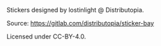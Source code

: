 Stickers designed by lostinlight @ Distributopia.

Source: https://gitlab.com/distributopia/sticker-bay

Licensed under CC-BY-4.0.
